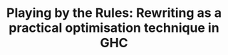 ---
layout: post
paper: ./papers/haskell-rules.pdf
title: "Playing by the Rules: Rewriting as a practical optimisation technique in GHC"
lead: TODO
---